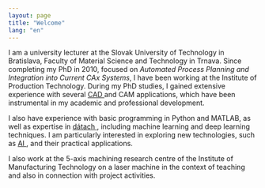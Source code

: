 ```yaml
---
layout: page
title: "Welcome"
lang: "en"
---
```


I am a university lecturer at the Slovak University of Technology in Bratislava, Faculty of Material Science and Technology in Trnava. Since completing my PhD in 2010, focused on *Automated Process Planning and Integration into Current CAx Systems*, I have been working at the Institute of Production Technology. During my PhD studies, I gained extensive experience with several 
<a href="javascript:void(0);" 
   onmouseover="showPreview(event, '/assets/images/Inventor2012CertifiedProfessional.png')" 
   onmouseout="hidePreview()" 
   onclick="openImagePopup('/assets/images/Inventor2012CertifiedProfessional.png')">
   CAD
</a>
and CAM applications, which have been instrumental in my academic and professional development.  

I also have experience with basic programming in Python and MATLAB, as well as expertise in
<a href="javascript:void(0);" 
   onmouseover="showPreview(event, '/assets/images/kaggle.png')" 
   onmouseout="hidePreview()" 
   onclick="openImagePopup('/assets/images/kaggle.png')">
   dátach
</a>
, including machine learning and deep learning techniques. I am particularly interested in exploring new technologies, such as
<a href="javascript:void(0);" 
   onmouseover="showPreview(event, '/assets/images/CourseraVGI4OHDNYT2Q.png')" 
   onmouseout="hidePreview()" 
   onclick="openImagePopup('/assets/images/CourseraVGI4OHDNYT2Q.png')">
   AI
</a>
, and their practical applications.

I also work at the 5-axis machining research centre of the Institute of Manufacturing Technology on a laser machine in the context of teaching and also in connection with project activities. 

<!-- Preview Box -->
<div id="imagePreview" style="display:none; position:absolute; border:2px solid #ccc; background:white; padding:5px; box-shadow: 2px 2px 10px rgba(0,0,0,0.3);">
    <img id="previewImg" src="" width="400">
</div>

<script src="{{ site.baseurl }}/assets/js/image-preview.js"></script>
